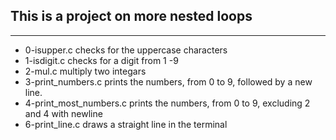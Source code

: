 ## This is a project on more nested loops
---
* 0-isupper.c checks for the uppercase characters
* 1-isdigit.c checks for a digit from 1 -9
* 2-mul.c multiply two integars
* 3-print_numbers.c prints the numbers, from 0 to 9, followed by a new line.
* 4-print_most_numbers.c prints the numbers, from 0 to 9, excluding 2 and 4 with newline
* 6-print_line.c draws a straight line in the terminal

